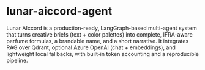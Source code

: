 # lunar-aiccord-agent
Lunar AIccord is a production-ready, LangGraph-based multi-agent system that turns creative briefs (text + color palettes) into complete, IFRA-aware perfume formulas, a brandable name, and a short narrative. It integrates RAG over Qdrant, optional Azure OpenAI (chat + embeddings), and lightweight local fallbacks, with built-in token accounting and a reproducible pipeline.
